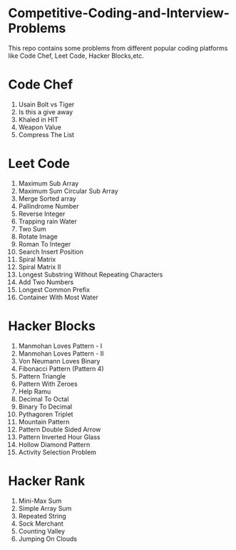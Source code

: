 # Competitive-Coding-and-Interview-Problems

This repo contains some problems from different popular coding platforms like Code Chef, Leet Code, Hacker Blocks,etc.

# Code Chef
1. Usain Bolt vs Tiger
2. Is this a give away
3. Khaled in HIT
4. Weapon Value
5. Compress The List


# Leet Code
1. Maximum Sub Array
2. Maximum Sum Circular Sub Array
3. Merge Sorted array
4. Pallindrome Number
5. Reverse Integer
6. Trapping rain Water
7. Two Sum
8. Rotate Image
9. Roman To Integer
10. Search Insert Position
11. Spiral Matrix
12. Spiral Matrix II
13. Longest Substring Without Repeating Characters
14. Add Two Numbers
15. Longest Common Prefix
16. Container With Most Water



# Hacker Blocks
1. Manmohan Loves Pattern - I
2. Manmohan Loves Pattern - II
3. Von Neumann Loves Binary
4. Fibonacci Pattern (Pattern 4)
5. Pattern Triangle
6. Pattern With Zeroes
7. Help Ramu
8. Decimal To Octal
9. Binary To Decimal
10. Pythagoren Triplet
11. Mountain Pattern
12. Pattern Double Sided Arrow
13. Pattern Inverted Hour Glass
14. Hollow Diamond Pattern
15. Activity Selection Problem


# Hacker Rank
1. Mini-Max Sum
2. Simple Array Sum
3. Repeated String
4. Sock Merchant
5. Counting Valley
6. Jumping On Clouds
